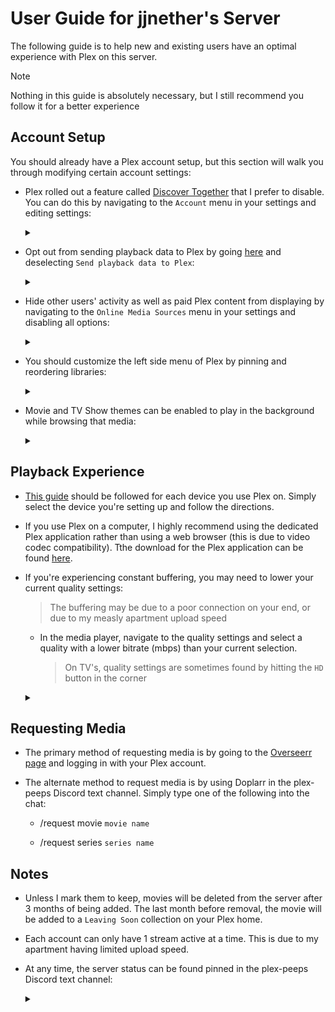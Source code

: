 # User Guide for jjnether's Server

The following guide is to help new and existing users have an optimal experience with Plex on this server.

  > [!NOTE]
  > Nothing in this guide is absolutely necessary, but I still recommend you follow it for a better experience

## Account Setup

You should already have a Plex account setup, but this section will walk you through modifying certain account settings:

- Plex rolled out a feature called [Discover Together](https://forums.plex.tv/t/discover-together-public-release/857227) that I prefer to disable. You can do this by navigating to the `Account` menu in your settings and editing settings:

  <details>
    <summary></summary>
    
    ![discover](pictures/discover.gif)
   </details>

- Opt out from sending playback data to Plex by going [here](https://www.plex.tv/about/privacy-legal/privacy-preferences/#opd) and deselecting
  `Send playback data to Plex`:

  <details>
    <summary></summary>
    
    ![playback](pictures/playback_data.png)
  </details>

- Hide other users' activity as well as paid Plex content from displaying by navigating to the `Online Media Sources` menu in your settings and disabling all options:

  <details>
    <summary></summary>

    ![disable](pictures/disable.gif)
  </details>

- You should customize the left side menu of Plex by pinning and reordering libraries:

  <details>
    <summary></summary>

    ![pins](pictures/pins.gif)
</details>

- Movie and TV Show themes can be enabled to play in the background while browsing that media:

  <details>
    <summary></summary>

    ![themes](pictures/themes.gif)
  </details>

## Playback Experience

- [This guide](https://mediaclients.wiki/Plex) should be followed for each device you use Plex on. Simply select the device you're setting up and follow the directions.

- If you use Plex on a computer, I highly recommend using the dedicated Plex application rather than using a web browser (this is due to video codec compatibility).
  Tthe download for the Plex application can be found [here](https://www.plex.tv/media-server-downloads/?cat=plex+desktop&plat=windows#plex-app).

- If you're experiencing constant buffering, you may need to lower your current quality settings:

  > The buffering may be due to a poor connection on your end, or due to my measly apartment upload speed
  
  - In the media player, navigate to the quality settings and select a quality with a lower bitrate (mbps) than your current selection.

    > On TV's, quality settings are sometimes found by hitting the `HD` button in the corner

  <details>
    <summary></summary>

    ![bitrate](pictures/bitrate.gif)
  </details>

## Requesting Media

- The primary method of requesting media is by going to the [Overseerr page](https://overseerr.jjnether.com/) and logging in with your Plex account.

- The alternate method to request media is by using Doplarr in the plex-peeps Discord text channel. Simply type one of the following into the chat:

  - /request movie `movie name`

  - /request series `series name`
 
## Notes

- Unless I mark them to keep, movies will be deleted from the server after 3 months of being added. The last month before removal, the movie will be added to a `Leaving Soon` collection on your Plex home.

- Each account can only have 1 stream active at a time. This is due to my apartment having limited upload speed.

- At any time, the server status can be found pinned in the plex-peeps Discord text channel:

  <details>
    <summary></summary>

    ![status](pictures/status.png)
  </details>

